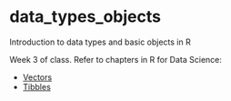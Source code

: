 # data_types_objects
Introduction to data types and basic objects in R

Week 3 of class.  Refer to chapters in R for Data Science:

- [Vectors](http://r4ds.had.co.nz/vectors.html)
- [Tibbles](http://r4ds.had.co.nz/tibbles.html)